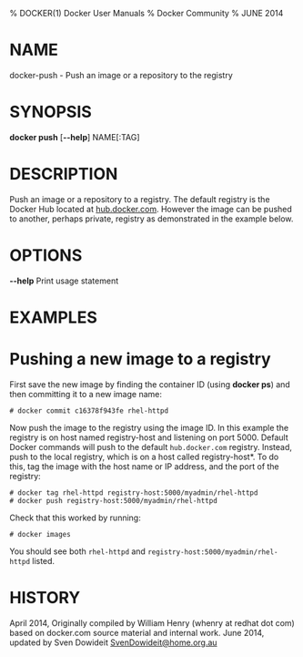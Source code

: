 % DOCKER(1) Docker User Manuals
% Docker Community
% JUNE 2014
# NAME
docker-push - Push an image or a repository to the registry

# SYNOPSIS
**docker push**
[**--help**]
NAME[:TAG]

# DESCRIPTION
Push an image or a repository to a registry. The default registry is the Docker 
Hub located at [hub.docker.com](https://hub.docker.com/). However the 
image can be pushed to another, perhaps private, registry as demonstrated in 
the example below.

# OPTIONS
**--help**
  Print usage statement

# EXAMPLES

# Pushing a new image to a registry

First save the new image by finding the container ID (using **docker ps**)
and then committing it to a new image name:

    # docker commit c16378f943fe rhel-httpd

Now push the image to the registry using the image ID. In this example
the registry is on host named registry-host and listening on port 5000.
Default Docker commands will push to the default `hub.docker.com`
registry. Instead, push to the local registry, which is on a host called
registry-host*. To do this, tag the image with the host name or IP
address, and the port of the registry:

    # docker tag rhel-httpd registry-host:5000/myadmin/rhel-httpd
    # docker push registry-host:5000/myadmin/rhel-httpd

Check that this worked by running:

    # docker images

You should see both `rhel-httpd` and `registry-host:5000/myadmin/rhel-httpd`
listed.

# HISTORY
April 2014, Originally compiled by William Henry (whenry at redhat dot com)
based on docker.com source material and internal work.
June 2014, updated by Sven Dowideit <SvenDowideit@home.org.au>
